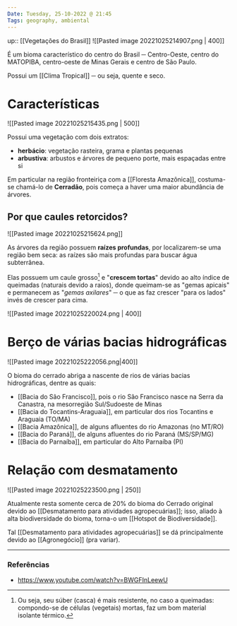 ```yaml
---
Date: Tuesday, 25-10-2022 @ 21:45
Tags: geography, ambiental
---
```

up:: [[Vegetações do Brasil]]
![[Pasted image 20221025214907.png | 400]]

É um bioma característico do centro do Brasil ─ Centro-Oeste,  centro do MATOPIBA, centro-oeste de Minas Gerais e centro de São Paulo. 

Possui um [[Clima Tropical]] ─ ou seja, quente e seco.

# Características
![[Pasted image 20221025215435.png | 500]]

Possui uma vegetação com dois extratos: 
- **herbácio**: vegetação rasteira, grama e plantas pequenas 
- **arbustiva**: arbustos e árvores de pequeno porte, mais espaçadas entre si

Em particular na região fronteiriça com a [[Floresta Amazônica]], costuma-se chamá-lo de **Cerradão**, pois começa a haver uma maior abundância de árvores.

## Por que caules retorcidos?
![[Pasted image 20221025215624.png]] 

As árvores da região possuem **raízes profundas**, por localizarem-se uma região bem seca: as raízes são mais profundas para buscar água subterrânea. 

Elas possuem um caule grosso[^1] e "**crescem tortas**" devido ao alto índice de queimadas (naturais devido a raios), donde queimam-se as "gemas apicais" e permanecem as "*gemas axilares*" ─ o que as faz crescer "para os lados" invés de crescer para cima. 

![[Pasted image 20221025220024.png | 400]]


# Berço de várias bacias hidrográficas
![[Pasted image 20221025222056.png|400]]

O bioma do cerrado abriga a nascente de rios de várias bacias hidrográficas, dentre as quais:
- [[Bacia do São Francisco]], pois o rio São Francisco nasce na Serra da Canastra, na mesorregião Sul/Sudoeste de Minas
- [[Bacia do Tocantins-Araguaia]], em particular dos rios Tocantins e Araguaia (TO/MA)
- [[Bacia Amazônica]], de alguns afluentes do rio Amazonas (no MT/RO)
- [[Bacia do Paraná]], de alguns afluentes do rio Paraná (MS/SP/MG)
- [[Bacia do Parnaíba]], em particular do Alto Parnaíba (PI)

# Relação com desmatamento
![[Pasted image 20221025223500.png | 250]]

Atualmente resta somente cerca de 20% do bioma do Cerrado original devido ao [[Desmatamento para atividades agropecuárias]]; isso, aliado à alta biodiversidade do bioma, torna-o um [[Hotspot de Biodiversidade]].

Tal [[Desmatamento para atividades agropecuárias]] se dá principalmente devido ao [[Agronegócio]] (pra variar).

---
### Referências
- https://www.youtube.com/watch?v=BWGFInLeewU

[^1]: Ou seja, seu súber (casca) é mais resistente, no caso a queimadas: compondo-se de células (vegetais) mortas, faz um bom material isolante térmico.